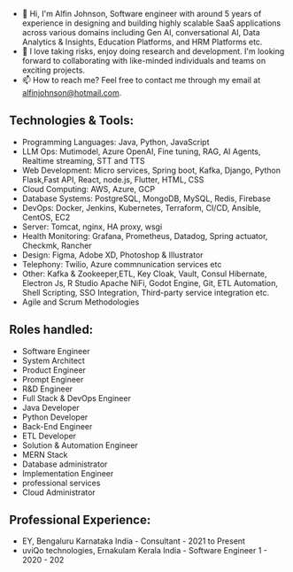 - 👋 Hi, I'm Alfin Johnson, Software engineer with around 5 years of experience in designing and building highly scalable SaaS applications across various domains including Gen AI, conversational AI, Data Analytics & Insights, Education Platforms, and HRM Platforms etc.
- 💞️ I love taking risks, enjoy doing research and development. I'm looking forward to collaborating with like-minded individuals and teams on exciting projects.
- 📫 How to reach me? Feel free to contact me through my email at alfinjohnson@hotmail.com.

## Technologies & Tools: 
- Programming Languages:  Java, Python, JavaScript
- LLM Ops: Mutimodel, Azure OpenAI, Fine tuning, RAG, AI Agents, Realtime streaming, STT and TTS
- Web Development: Micro services, Spring boot, Kafka, Django, Python Flask,Fast API, React, node.js, Flutter, HTML, CSS 
- Cloud Computing: AWS, Azure, GCP 
- Database Systems: PostgreSQL, MongoDB, MySQL, Redis, Firebase 
- DevOps: Docker, Jenkins, Kubernetes, Terraform, CI/CD, Ansible, CentOS, EC2 
- Server: Tomcat, nginx, HA proxy, wsgi 
- Health Monitoring: Grafana, Prometheus, Datadog, Spring actuator, Checkmk, Rancher 
- Design: Figma, Adobe XD, Photoshop & Illustrator
- Telephony: Twilio, Azure commnunication services etc
- Other: Kafka & Zookeeper,ETL, Key Cloak, Vault, Consul Hibernate, Electron Js, R Studio Apache NiFi, Godot Engine, Git, ETL Automation, Shell Scripting, SSO Integration, Third-party service integration etc. 
- Agile and Scrum Methodologies
  
## Roles handled: 

- Software Engineer
- System Architect
- Product Engineer
- Prompt Engineer
- R&D Engineer
- Full Stack & DevOps Engineer
- Java Developer
- Python Developer
- Back-End Engineer
- ETL Developer
- Solution & Automation Engineer
- MERN Stack
- Database administrator
- Implementation Engineer
- professional services
- Cloud Administrator

## Professional Experience: 
- EY, Bengaluru Karnataka India - Consultant - 2021 to Present 
- uviQo technologies, Ernakulam Kerala India - Software Engineer 1 - 2020 - 202 

<!---
Alfinjohnson/Alfinjohnson is a ✨ special ✨ repository because its `README.md` (this file) appears on your GitHub profile.
You can click the Preview link to take a look at your changes.
--->

